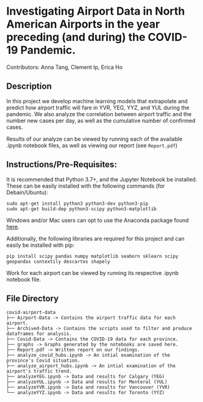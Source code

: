 # Investigating Airport Data in North American Airports in the year preceding (and during) the COVID-19 Pandemic.

Contributors: Anna Tang, Clement Ip, Erica Ho

## Description

In this project we develop machine learning models that extrapolate and predict how airport traffic will fare in YVR, YEG, YYZ, and YUL during the pandemic. We also analyze the correlation between airport traffic and the number new cases per day, as well as the cumulative number of confirmed cases. 

Results of our analyze can be viewed by running each of the available .ipynb notebook files, as well as viewing our report (see `Report.pdf`)

## Instructions/Pre-Requisites:
It is recommended that Python 3.7+, and the Jupyter Notebook be installed. These can be easily installed with the following commands (for Debain/Ubuntu):
```
sudo apt-get install python3 python3-dev python3-pip
sudo apt-get build-dep python3-scipy python3-matplotlib
```
Windows and/or Mac users can opt to use the Anaconda package found [here](https://www.anaconda.com/products/individual).

Additionally, the following libraries are required for this project and can easily be installed with pip:
```
pip install scipy pandas numpy matplotlib seaborn sklearn scipy geopandas contextily descartes shapely
```
Work for each airport can be viewed by running its respective .ipynb notebook file.

## File Directory 

```
covid-airport-data
├── Airport-Data -> Contains the airport traffic data for each airport.
├── Archived-Data -> Contains the scripts used to filter and produce dataframes for analysis.
├── Covid-Data -> Contains the COVID-19 data for each province.
├── graphs -> Graphs generated by the notebooks are saved here.
├── Report.pdf -> Written report on our findings.
├── analyze_covid_hubs.ipynb -> An intial examination of the province's Covid situation.
├── analyze_airport_hubs.ipynb -> An intial examination of the airport's traffic trend.
├── analyzeYEG.ipynb -> Data and results for Calgary (YEG)
├── analyzeYUL.ipynb -> Data and results for Monteral (YUL)
├── analyzeYVR.ipynb -> Data and results for Vancouver (YVR)
└── analyzeYYZ.ipynb -> Data and results for Toronto (YYZ)
```
